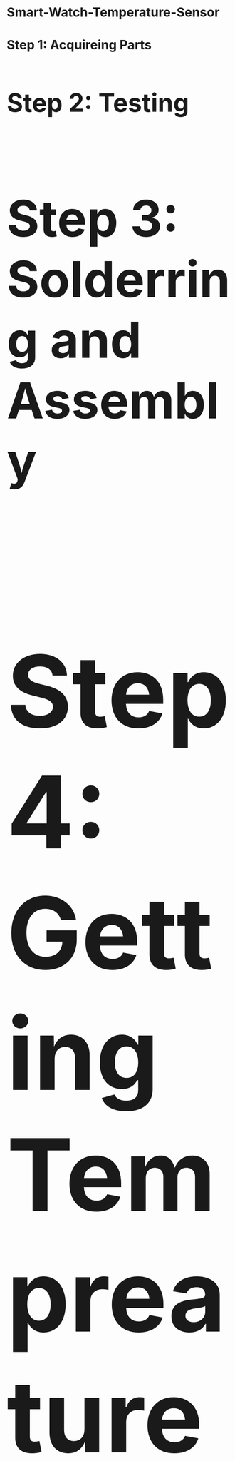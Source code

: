 # Smart-Watch-Temperature-Sensor
<h1><b>Step 1: Acquireing Parts<b><h1>
<h1><b>Step 2: Testing<b><h1>
<h1><b>Step 3: Solderring and Assembly<b><h1>
<h1><b>Step 4: Getting Tempreature <b><h1>
